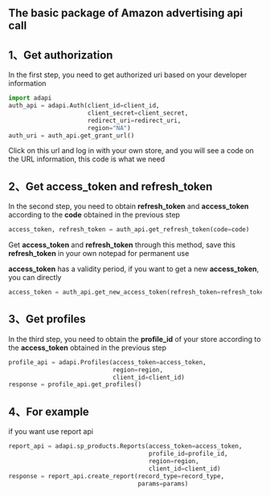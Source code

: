 ## The basic package of Amazon advertising api call

## 1、Get authorization

In the first step, you need to get authorized uri based on your developer information

```python
import adapi
auth_api = adapi.Auth(client_id=client_id,
                      client_secret=client_secret,
                      redirect_uri=redirect_uri,
                      region="NA")
auth_uri = auth_api.get_grant_url()
```

Click on this url and log in with your own store, and you will see a code on the URL information, this code is what we need

## 2、Get access_token and refresh_token

In the second step, you need to obtain **refresh_token** and **access_token** according to the **code** obtained in the previous step

```python
access_token, refresh_token = auth_api.get_refresh_token(code=code)
```

Get **access_token** and **refresh_token** through this method, save this **refresh_token** in your own notepad for permanent use

**access_token** has a validity period, if you want to get a new **access_token**, you can directly

```python
access_token = auth_api.get_new_access_token(refresh_token=refresh_token)
```

## 3、Get profiles

In the third step, you need to obtain the **profile_id** of your store according to the **access_token** obtained in the previous step

```python
profile_api = adapi.Profiles(access_token=access_token, 
                             region=region, 
                             client_id=client_id)
response = profile_api.get_profiles()
```

## 4、For example
if you want use report api
```python
report_api = adapi.sp_products.Reports(access_token=access_token,
                                       profile_id=profile_id,
                                       region=region,
                                       client_id=client_id)
response = report_api.create_report(record_type=record_type,
                                    params=params)
```
